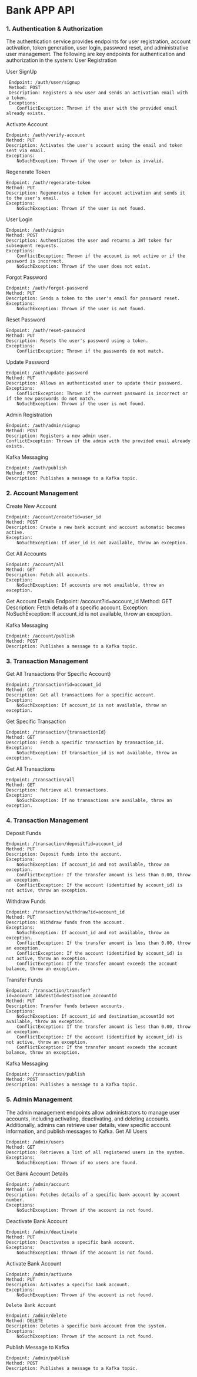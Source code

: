 # Bank APP API
 ### 1. Authentication & Authorization
 
The authentication service provides endpoints for user registration, account activation, token generation, user login, password reset, and administrative user management. The following are key endpoints for authentication and authorization in the system: User Registration

  User SignUp
 
	 Endpoint: /auth/user/signup
	 Method: POST
	 Description: Registers a new user and sends an activation email with a token.
	 Exceptions:
	    ConflictException: Thrown if the user with the provided email already exists.

Activate Account

	Endpoint: /auth/verify-account
	Method: PUT
	Description: Activates the user's account using the email and token sent via email.
	Exceptions:
	    NoSuchException: Thrown if the user or token is invalid.

Regenerate Token

	Endpoint: /auth/regenarate-token
	Method: PUT
	Description: Regenerates a token for account activation and sends it to the user's email.
	Exceptions:
	    NoSuchException: Thrown if the user is not found.

User Login

	Endpoint: /auth/signin
	Method: POST
	Description: Authenticates the user and returns a JWT token for subsequent requests.
	Exceptions:
	    ConflictException: Thrown if the account is not active or if the password is incorrect.
	    NoSuchException: Thrown if the user does not exist.

Forgot Password

	Endpoint: /auth/forgot-password
	Method: PUT
	Description: Sends a token to the user's email for password reset.
	Exceptions:
	    NoSuchException: Thrown if the user is not found.

Reset Password

	Endpoint: /auth/reset-password
	Method: PUT
	Description: Resets the user's password using a token.
	Exceptions:
	    ConflictException: Thrown if the passwords do not match.

Update Password

	Endpoint: /auth/update-password
	Method: PUT
	Description: Allows an authenticated user to update their password.
	Exceptions:
	    ConflictException: Thrown if the current password is incorrect or if the new passwords do not match.
	    NoSuchException: Thrown if the user is not found.

Admin Registration

	Endpoint: /auth/admin/signup
	Method: POST
	Description: Registers a new admin user.
	ConflictException: Thrown if the admin with the provided email already exists.

Kafka Messaging

	Endpoint: /auth/publish
	Method: POST
	Description: Publishes a message to a Kafka topic.

### 2. Account Management

Create New Account

	Endpoint: /account/create?id=user_id
	Method: POST
	Description: Create a new bank account and account automatic becomes active.
	Exception:
		NoSuchException: If user_id is not available, throw an exception.

Get All Accounts

	Endpoint: /account/all
	Method: GET
	Description: Fetch all accounts.
	Exception: 
		NoSuchException: If accounts are not available, throw an exception.

Get Account Details Endpoint: /account?id=account_id Method: GET Description: Fetch details of a specific account. Exception: NoSuchException: If account_id is not available, throw an exception.

Kafka Messaging

	Endpoint: /account/publish
	Method: POST
	Description: Publishes a message to a Kafka topic.

### 3. Transaction Management

Get All Transactions (For Specific Account)

	Endpoint: /transaction?id=account_id
	Method: GET
	Description: Get all transactions for a specific account.
	Exception:
		NoSuchException: If account_id is not available, throw an exception.

Get Specific Transaction

	Endpoint: /transaction/{transactionId}
	Method: GET
	Description: Fetch a specific transaction by transaction_id.
	Exception: 
		NoSuchException: If transaction_id is not available, throw an exception.

Get All Transactions

	Endpoint: /transaction/all
	Method: GET
	Description: Retrieve all transactions.
	Exception: 
		NoSuchException: If no transactions are available, throw an exception.

### 4. Transaction Management

Deposit Funds

	Endpoint: /transaction/deposit?id=account_id
	Method: PUT
	Description: Deposit funds into the account.
	Exceptions:
	    NoSuchException: If account_id and not available, throw an exception.
	    ConflictException: If the transfer amount is less than 0.00, throw an exception.
	    ConflictException: If the account (identified by account_id) is not active, throw an exception.

Withdraw Funds

	Endpoint: /transaction/withdraw?id=account_id
	Method: PUT
	Description: Withdraw funds from the account.
	Exceptions:
	    NoSuchException: If account_id and not available, throw an exception.
	    ConflictException: If the transfer amount is less than 0.00, throw an exception.
	    ConflictException: If the account (identified by account_id) is not active, throw an exception.
	    ConflictException: If the transfer amount exceeds the account balance, throw an exception.

Transfer Funds

	Endpoint: /transaction/transfer?id=account_id&destId=destination_accountId
	Method: PUT
	Description: Transfer funds between accounts.
	Exceptions:
	    NoSuchException: If account_id and destination_accountId not available, throw an exception.
	    ConflictException: If the transfer amount is less than 0.00, throw an exception.
	    ConflictException: If the account (identified by account_id) is not active, throw an exception.
	    ConflictException: If the transfer amount exceeds the account balance, throw an exception.

Kafka Messaging

	Endpoint: /transaction/publish
	Method: POST
	Description: Publishes a message to a Kafka topic.

### 5. Admin Management

The admin management endpoints allow administrators to manage user accounts, including activating, deactivating, and deleting accounts. Additionally, admins can retrieve user details, view specific account information, and publish messages to Kafka. Get All Users

	Endpoint: /admin/users
	Method: GET
	Description: Retrieves a list of all registered users in the system.
	Exceptions:
	    NoSuchException: Thrown if no users are found.

Get Bank Account Details

	Endpoint: /admin/account
	Method: GET
	Description: Fetches details of a specific bank account by account number.
	Exceptions:
	    NoSuchException: Thrown if the account is not found.

Deactivate Bank Account

	Endpoint: /admin/deactivate
	Method: PUT
	Description: Deactivates a specific bank account.
	Exceptions:
	    NoSuchException: Thrown if the account is not found.

Activate Bank Account

	Endpoint: /admin/activate
	Method: PUT
	Description: Activates a specific bank account.
	Exceptions:
	    NoSuchException: Thrown if the account is not found.
	
	Delete Bank Account

	Endpoint: /admin/delete
	Method: DELETE
	Description: Deletes a specific bank account from the system.
	Exceptions:
	    NoSuchException: Thrown if the account is not found.
	
Publish Message to Kafka

	Endpoint: /admin/publish
	Method: POST
	Description: Publishes a message to a Kafka topic.

